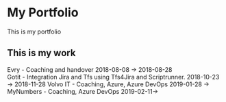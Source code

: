 # My Portfolio
This is my portfolio

## This is my work
Evry - Coaching and handover 2018-08-08 -> 2018-08-28   
Gotit - Integration Jira and Tfs using Tfs4Jira and Scriptrunner. 2018-10-23 -> 2018-11-28 
Volvo IT - Coaching, Azure,  Azure DevOps 2019-01-28 -> 
MyNumbers - Coaching, Azure DevOps 2019-02-11-> 
